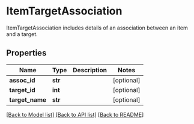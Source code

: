 # ItemTargetAssociation

ItemTargetAssociation includes details of an association between an item and a target.
## Properties
Name | Type | Description | Notes
------------ | ------------- | ------------- | -------------
**assoc_id** | **str** |  | [optional] 
**target_id** | **int** |  | [optional] 
**target_name** | **str** |  | [optional] 

[[Back to Model list]](../README.md#documentation-for-models) [[Back to API list]](../README.md#documentation-for-api-endpoints) [[Back to README]](../README.md)


